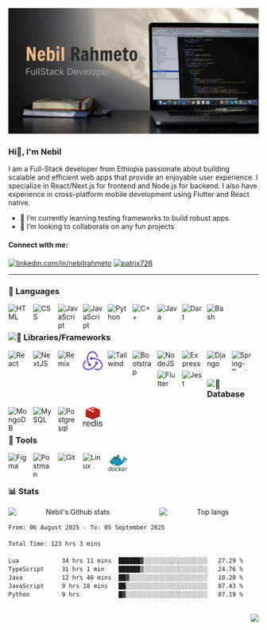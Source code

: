 

<img src="./ReadMe-Header.png">

### Hi👋, I'm Nebil
I am a Full-Stack developer from Ethiopia passionate about building scalable and efficient web apps that provide an enjoyable user experience. I specialize in React/Next.js for frontend and Node.js for backend. I also have experience in cross-platform mobile development using Flutter and React native.
- 🌱 I’m currently learning testing frameworks to build robust apps.
- 👯 I’m looking to collaborate on any fun projects
#### Connect with me:
<p align="left">  
<a href="https://linkedin.com/in/nebilrahmeto" target="blank"><img align="center" src="https://raw.githubusercontent.com/rahuldkjain/github-profile-readme-generator/master/src/images/icons/Social/linked-in-alt.svg" alt="linkedin.com/in/nebilrahmeto" height="30" width="40" /></a>  
<a href="https://www.leetcode.com/patrix726" target="blank"><img align="center" src="https://raw.githubusercontent.com/rahuldkjain/github-profile-readme-generator/master/src/images/icons/Social/leet-code.svg" alt="patrix726" height="30" width="40" /></a>  
</p>

---

### 🧰 Languages

<p align="left">
<img align="left" alt="HTML" width="40px" style="padding-right:10px;" src="https://cdn.jsdelivr.net/gh/devicons/devicon/icons/html5/html5-plain.svg" />
<img align="left" alt="CSS" width="40px" style="padding-right:10px;" src="https://cdn.jsdelivr.net/gh/devicons/devicon/icons/css3/css3-plain.svg" />
<img align="left" alt="JavaScript" width="40px" style="padding-right:10px;" src="https://cdn.jsdelivr.net/gh/devicons/devicon/icons/javascript/javascript-plain.svg" />
<img align="left" alt="JavaScript" width="40px" style="padding-right:10px;" src="https://cdn.jsdelivr.net/gh/devicons/devicon@latest/icons/typescript/typescript-original.svg" />
<img align="left" alt="Python" width="40px" style="padding-right:10px;" src="https://cdn.jsdelivr.net/gh/devicons/devicon/icons/python/python-plain.svg" />
<img align="left" alt="C++" width="40px" style="padding-right:10px;" src="https://cdn.jsdelivr.net/gh/devicons/devicon@latest/icons/cplusplus/cplusplus-original.svg" />
<img align="left" alt="Java" width="40px" style="padding-right:10px;" src="https://cdn.jsdelivr.net/gh/devicons/devicon/icons/java/java-original.svg"/>
<img align="left" alt="Dart" width="40px" style="padding-right:10px;" src="https://cdn.jsdelivr.net/gh/devicons/devicon@latest/icons/dart/dart-original.svg" />
<img align="left" alt="Bash" width="40px" src="https://img.icons8.com/?size=100&id=9MJf0ngDwS8z&format=png&color=000000" />
</p>

<br/>
<br/>

### <img alt="🧰" height="20px" src="https://img.icons8.com/?size=100&id=0SUK7eSJS0sH&format=png&color=000000"/> Libraries/Frameworks

<p align="left">
<img align="left" alt="React" width="40px" style="padding-right:10px;" src="https://cdn.jsdelivr.net/gh/devicons/devicon/icons/react/react-original.svg" />
<img align="left" alt="NextJS" width="40px" style="padding-right:10px;" src="https://cdn.jsdelivr.net/gh/devicons/devicon@latest/icons/nextjs/nextjs-original.svg" />
<img align="left" alt="Remix" width="40px" style="padding-right:10px;" src="https://remix.run/_brand/remix-letter-glowing.svg" />
<img align="left" alt="Redux"src="https://raw.githubusercontent.com/devicons/devicon/master/icons/redux/redux-original.svg" style="padding-right:10px;" alt="redux" width="40" height="40"/>
<img align="left" alt="Tailwind" width="40px" style="padding-right:10px;" src="https://cdn.jsdelivr.net/gh/devicons/devicon@latest/icons/tailwindcss/tailwindcss-original.svg" />
<img align="left" alt="Bootstrap" width="40px" style="padding-right:10px;" src="https://cdn.jsdelivr.net/gh/devicons/devicon/icons/bootstrap/bootstrap-original.svg" />
<img align="left" alt="NodeJS" width="40px" style="padding-right:10px;" src="https://cdn.jsdelivr.net/gh/devicons/devicon@latest/icons/nodejs/nodejs-original-wordmark.svg" />
<img align="left" alt="Express" width="40px" style="padding-right:10px;" src="https://img.icons8.com/?size=100&id=kg46nzoJrmTR&format=png&color=104A8F" />
<img align="left" alt="Django" src="https://cdn.worldvectorlogo.com/logos/django.svg" style="padding-right:10px;"  width="40" height="40"/>
<img align="left" alt="Spring-Boot" src="https://www.vectorlogo.zone/logos/springio/springio-icon.svg" style="padding-right:10px;" width="40" height="40"/>
<img align="left" alt="Flutter" width="40px" style="padding-right:10px;" src="https://cdn.jsdelivr.net/gh/devicons/devicon@latest/icons/flutter/flutter-original.svg" />
<img align="left" alt="Jest" src="https://www.vectorlogo.zone/logos/jestjsio/jestjsio-icon.svg" style="padding-right:10px;" width="40" height="40"/>

</p>

<br/>
<br/>

### <img alt="🧰" width="18px" src="https://img.icons8.com/?size=100&id=1476&format=png&color=104A8F"/> Database

<p align="left">
<img align="left" alt="MongoDB" width="40px" style="padding-right:10px;" src="https://cdn.jsdelivr.net/gh/devicons/devicon@latest/icons/mongodb/mongodb-original.svg" />
<img align="left" alt="MySQL" width="40px" style="padding-right:10px;" src="https://cdn.jsdelivr.net/gh/devicons/devicon@latest/icons/mysql/mysql-original.svg"/>
<img align="left" alt="Postgresql" width="40px" style="padding-right:10px;" src="https://cdn.jsdelivr.net/gh/devicons/devicon@latest/icons/postgresql/postgresql-original.svg" />
<img align="left" alt="Redis" width="40px" style="padding-right:10px;" src="https://raw.githubusercontent.com/devicons/devicon/master/icons/redis/redis-original-wordmark.svg" />
</p>


<br/>
<br/>

### 🔧 Tools

<p align="left">
<img src="https://raw.githubusercontent.com/devicons/devicon/master/icons/docker/docker-original-wordmark.svg" alt="docker" width="40" height="40"/>
<img align="left" alt="Figma" width="40px" style="padding-right:10px;" src="https://cdn.jsdelivr.net/gh/devicons/devicon@latest/icons/figma/figma-original.svg" />
<img align="left" alt="Postman" width="40px" style="padding-right:10px;" src="https://cdn.jsdelivr.net/gh/devicons/devicon@latest/icons/postman/postman-original.svg" />
<img align="left" alt="Git" width="40px" style="padding-right:10px;" src="https://cdn.jsdelivr.net/gh/devicons/devicon@latest/icons/git/git-original.svg" />
<img align="left" alt="Linux" width="40px" style="padding-right:10px;" src="https://cdn.jsdelivr.net/gh/devicons/devicon/icons/linux/linux-original.svg" />
</p>

### 📊 Stats

<div align="center" style="width: 100%; display: flex; flex-direction: row; align-items: center; justify-content: space-around; gap: 40px;">
  <img height=auto width=52.6% src="https://github-readme-stats.vercel.app/api?username=patrix726&show_icons=true&theme=github_dark" alt="Nebil's Github stats">
  <img height=auto width=40% src="https://github-readme-stats.vercel.app/api/top-langs/?username=patrix726&layout=compact&theme=github_dark&exclude_repo=CS1graphics-Project,dotfiles" alt="Top langs">
</div>
<!--START_SECTION:waka-->

```txt
From: 06 August 2025 - To: 05 September 2025

Total Time: 123 hrs 3 mins

Lua            34 hrs 11 mins  ██████▓░░░░░░░░░░░░░░░░░░   27.29 %
TypeScript     31 hrs 1 min    ██████▒░░░░░░░░░░░░░░░░░░   24.76 %
Java           12 hrs 46 mins  ██▓░░░░░░░░░░░░░░░░░░░░░░   10.20 %
JavaScript     9 hrs 18 mins   ██░░░░░░░░░░░░░░░░░░░░░░░   07.43 %
Python         9 hrs           █▓░░░░░░░░░░░░░░░░░░░░░░░   07.19 %
```

<!--END_SECTION:waka-->
<br/>
<img align="right" src="https://komarev.com/ghpvc/?username=patrix726&color=ef8354&style=for-the-badge&abbreviated=true">

